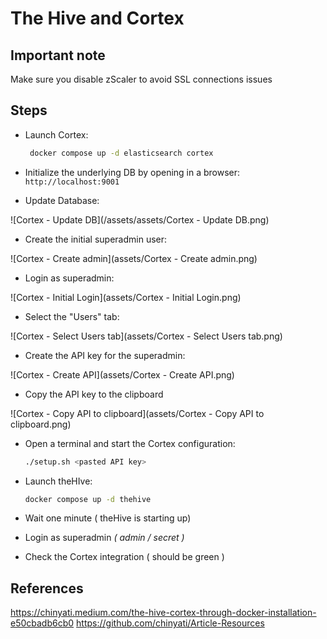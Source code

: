 # The Hive and Cortex

## Important note

Make sure you disable zScaler to avoid SSL connections issues

## Steps

- Launch Cortex:

  ```bash
   docker compose up -d elasticsearch cortex
  ```

- Initialize the underlying DB by opening in a browser: `http://localhost:9001`

- Update Database:

![Cortex - Update DB](/assets/assets/Cortex - Update DB.png)

- Create the initial superadmin user:

![Cortex - Create admin](assets/Cortex - Create admin.png)

- Login as superadmin:

![Cortex - Initial Login](assets/Cortex - Initial Login.png)

- Select the "Users" tab:

![Cortex - Select Users tab](assets/Cortex - Select Users tab.png)

- Create the API key for the superadmin:

![Cortex - Create API](assets/Cortex - Create API.png)

- Copy the API key to the clipboard

![Cortex - Copy API to clipboard](assets/Cortex - Copy API to clipboard.png)

- Open a terminal and start the Cortex configuration:

  ```bash
  ./setup.sh <pasted API key>
  ```

- Launch theHIve:

  ```bash
  docker compose up -d thehive
  ```

- Wait one minute ( theHive is starting up)

- Login as superadmin *( admin / secret )*

- Check the Cortex integration ( should be green )

## References

<https://chinyati.medium.com/the-hive-cortex-through-docker-installation-e50cbadb6cb0>
<https://github.com/chinyati/Article-Resources>

